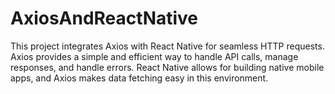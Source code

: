 # AxiosAndReactNative
This project integrates Axios with React Native for seamless HTTP requests. Axios provides a simple and efficient way to handle API calls, manage responses, and handle errors. React Native allows for building native mobile apps, and Axios makes data fetching easy in this environment. 
